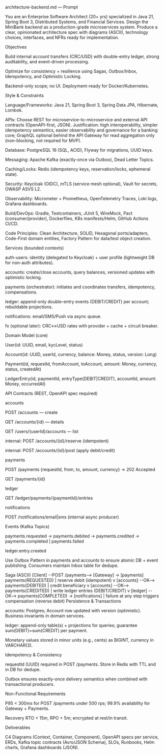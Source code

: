 architecture-backend.md — Prompt

You are an Enterprise Software Architect (20+ yrs) specialized in Java 21, Spring Boot 3, Distributed Systems, and Financial Services. Design the MiniBank backend as a production-grade microservices system. Produce a clear, opinionated architecture spec with diagrams (ASCII), technology choices, interfaces, and NFRs ready for implementation.

Objectives

Build internal account transfers (CRC/USD) with double-entry ledger, strong auditability, and event-driven processing.

Optimize for consistency + resilience using Sagas, Outbox/Inbox, Idempotency, and Optimistic Locking.

Backend-only scope; no UI. Deployment-ready for Docker/Kubernetes.

Style & Constraints

Language/Frameworks: Java 21, Spring Boot 3, Spring Data JPA, Hibernate, Lombok.

APIs: Choose REST for microservice-to-microservice and external API contracts (OpenAPI-first, JSON). Justification: high interoperability, simpler idempotency semantics, easier observability and governance for a banking core; GraphQL optional behind the API Gateway for read aggregation only (non-blocking, not required for MVP).

Database: PostgreSQL 16 (SQL, ACID), Flyway for migrations, UUID keys.

Messaging: Apache Kafka (exactly-once via Outbox), Dead Letter Topics.

Caching/Locks: Redis (idempotency keys, reservation/locks, ephemeral state).

Security: Keycloak (OIDC), mTLS (service mesh optional), Vault for secrets, OWASP ASVS L2.

Observability: Micrometer + Prometheus, OpenTelemetry Traces, Loki logs, Grafana dashboards.

Build/DevOps: Gradle, Testcontainers, JUnit 5, WireMock, Pact (consumer/provider), Dockerfiles, K8s manifests/Helm, GitHub Actions CI/CD.

Code Principles: Clean Architecture, SOLID, Hexagonal ports/adapters, Code-First domain entities, Factory Pattern for data/test object creation.

Services (bounded contexts)

auth-users: identity (delegated to Keycloak) + user profile (lightweight DB for non-auth attributes).

accounts: create/close accounts, query balances, versioned updates with optimistic locking.

payments (orchestrator): initiates and coordinates transfers, idempotency, compensations.

ledger: append-only double-entry events (DEBIT/CREDIT) per account; rebuildable projections.

notifications: email/SMS/Push via async queue.

fx (optional later): CRC↔USD rates with provider + cache + circuit breaker.

Domain Model (core)

User(id: UUID, email, kycLevel, status)

Account(id: UUID, userId, currency, balance: Money, status, version: Long)

Payment(id, requestId, fromAccount, toAccount, amount: Money, currency, status, createdAt)

LedgerEntry(id, paymentId, entryType(DEBIT|CREDIT), accountId, amount: Money, occurredAt)

API Contracts (REST, OpenAPI spec required)

accounts

POST /accounts — create

GET /accounts/{id} — details

GET /users/{userId}/accounts — list

internal: POST /accounts/{id}/reserve (idempotent)

internal: POST /accounts/{id}/post (apply debit/credit)

payments

POST /payments {requestId, from, to, amount, currency} → 202 Accepted

GET /payments/{id}

ledger

GET /ledger/payments/{paymentId}/entries

notifications

POST /notifications/email|sms (internal async producer)

Events (Kafka Topics)

payments.requested → payments.debited → payments.credited → payments.completed | payments.failed

ledger.entry.created

Use Outbox Pattern in payments and accounts to ensure atomic DB + event publishing. Consumers maintain Inbox table for dedupe.

Saga (ASCII)
[Client] --POST /payments--> [Gateway] -> [payments]
   payments(REQUESTED)
      | reserve debit (idempotent)
      v
   [accounts] --OK--> payments(DEBITED)
      | credit beneficiary
      v
   [accounts] --OK--> payments(CREDITED)
      | write ledger entries (DEBIT/CREDIT)
      v
   [ledger] --OK--> payments(COMPLETED) -> [notifications]
      | failure at any step triggers compensation (reverse debit)
Persistence & Transactions

accounts: Postgres; Account row updated with version (optimistic). Business invariants in domain services.

ledger: append-only table(s) + projections for queries; guarantee sum(DEBIT)=sum(CREDIT) per payment.

Monetary values stored in minor units (e.g., cents) as BIGINT, currency in VARCHAR(3).

Idempotency & Consistency

requestId (UUID) required in POST /payments. Store in Redis with TTL and in DB for dedupe.

Outbox ensures exactly-once delivery semantics when combined with transactional producers.

Non-Functional Requirements

P95 < 300ms for POST /payments under 500 rps; 99.9% availability for Gateway + Payments.

Recovery RTO < 15m, RPO < 5m; encrypted at rest/in transit.

Deliverables

C4 Diagrams (Context, Container, Component), OpenAPI specs per service, ERDs, Kafka topic contracts (Avro/JSON Schema), SLOs, Runbooks, Helm charts, Grafana dashboards (JSON).